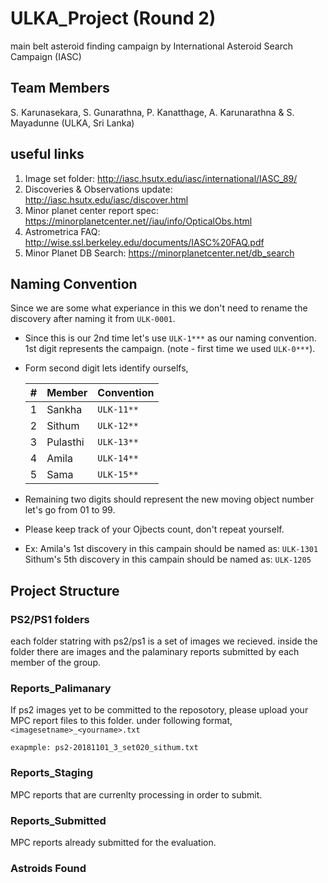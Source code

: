 
# ULKA_Project (Round 2)

main belt asteroid finding campaign by International Asteroid Search Campaign (IASC)

## Team Members

S. Karunasekara, S. Gunarathna, P. Kanatthage, A. Karunarathna & S. Mayadunne (ULKA, Sri Lanka)

## useful links

1. Image set folder: http://iasc.hsutx.edu/iasc/international/IASC_89/
2. Discoveries & Observations update: http://iasc.hsutx.edu/iasc/discover.html
3. Minor planet center report spec: https://minorplanetcenter.net//iau/info/OpticalObs.html
4. Astrometrica FAQ: http://wise.ssl.berkeley.edu/documents/IASC%20FAQ.pdf
5. Minor Planet DB Search: https://minorplanetcenter.net/db_search

## Naming Convention

Since we are some what experiance in this we don't need to rename the discovery after naming it from `ULK-0001`.

* Since this is our 2nd time let's use `ULK-1***` as our naming convention. 1st digit represents the campaign. (note - first time we used `ULK-0***`).
* Form second digit lets identify ourselfs, 
  
   | # | Member | Convention |
   |--|--------|------------ |
   |1 | Sankha | `ULK-11**` |
   |2 | Sithum | `ULK-12**` |
   |3 | Pulasthi | `ULK-13**`|
   |4 | Amila | `ULK-14**`|
   |5 | Sama | `ULK-15**`|

* Remaining two digits should represent the new moving object number let's go from 01 to 99.
* Please keep track of your Ojbects count, don't repeat yourself. 

* Ex: 
   Amila's 1st discovery in this campain should be named as: `ULK-1301`  
   Sithum's 5th discovery in this campain should be named as: `ULK-1205`

## Project Structure

### PS2/PS1 folders

each folder statring with ps2/ps1 is a set of images we recieved. inside the folder there are images and the palaminary reports submitted by each member of the group.

### Reports_Palimanary

If ps2 images yet to be committed to the reposotory, please upload your MPC report files to this folder. under following format, `<imagesetname>_<yourname>.txt`

`exapmple: ps2-20181101_3_set020_sithum.txt`

### Reports_Staging

MPC reports that are currenlty processing in order to submit.

### Reports_Submitted

MPC reports already submitted for the evaluation.

### Astroids Found
